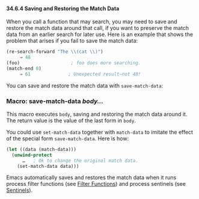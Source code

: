 

#### 34.6.4 Saving and Restoring the Match Data

When you call a function that may search, you may need to save and restore the match data around that call, if you want to preserve the match data from an earlier search for later use. Here is an example that shows the problem that arises if you fail to save the match data:

```lisp
(re-search-forward "The \\(cat \\)")
     ⇒ 48
(foo)                   ; foo does more searching.
(match-end 0)
     ⇒ 61              ; Unexpected result—not 48!
```

You can save and restore the match data with `save-match-data`:

### Macro: **save-match-data** *body…*

This macro executes `body`, saving and restoring the match data around it. The return value is the value of the last form in `body`.

You could use `set-match-data` together with `match-data` to imitate the effect of the special form `save-match-data`. Here is how:

```lisp
(let ((data (match-data)))
  (unwind-protect
      …   ; Ok to change the original match data.
    (set-match-data data)))
```

Emacs automatically saves and restores the match data when it runs process filter functions (see [Filter Functions](Filter-Functions.html)) and process sentinels (see [Sentinels](Sentinels.html)).
